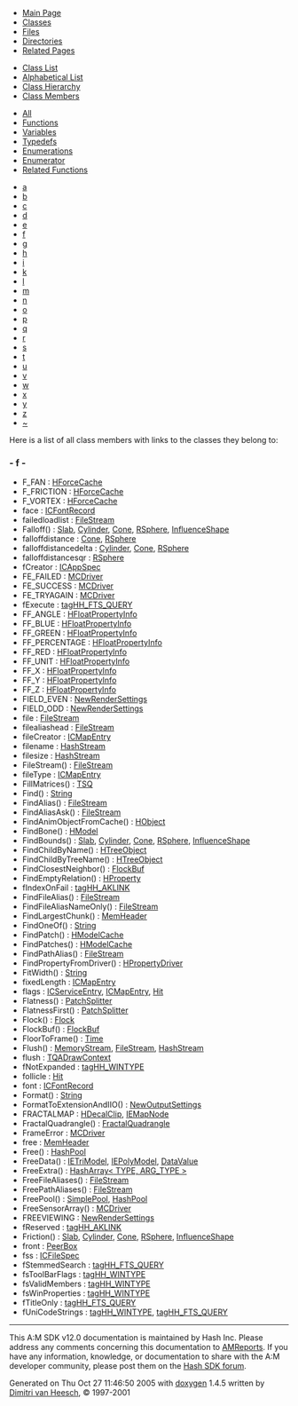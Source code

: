 <div class="tabs">

- [Main Page](index.md)
- <span id="current">[Classes](annotated.md)</span>
- [Files](files.md)
- [Directories](dirs.md)
- [Related Pages](pages.md)

</div>

<div class="tabs">

- [Class List](annotated.md)
- [Alphabetical List](classes.md)
- [Class Hierarchy](hierarchy.md)
- <span id="current">[Class Members](functions.md)</span>

</div>

<div class="tabs">

- <span id="current">[All](functions.md)</span>
- [Functions](functions_func.md)
- [Variables](functions_vars.md)
- [Typedefs](functions_type.md)
- [Enumerations](functions_enum.md)
- [Enumerator](functions_eval.md)
- [Related Functions](functions_rela.md)

</div>

<div class="tabs">

- [a](functions.md#index_a)
- [b](functions_0x62.md#index_b)
- [c](functions_0x63.md#index_c)
- [d](functions_0x64.md#index_d)
- [e](functions_0x65.md#index_e)
- <span id="current">[f](functions_0x66.md#index_f)</span>
- [g](functions_0x67.md#index_g)
- [h](functions_0x68.md#index_h)
- [i](functions_0x69.md#index_i)
- [k](functions_0x6b.md#index_k)
- [l](functions_0x6c.md#index_l)
- [m](functions_0x6d.md#index_m)
- [n](functions_0x6e.md#index_n)
- [o](functions_0x6f.md#index_o)
- [p](functions_0x70.md#index_p)
- [q](functions_0x71.md#index_q)
- [r](functions_0x72.md#index_r)
- [s](functions_0x73.md#index_s)
- [t](functions_0x74.md#index_t)
- [u](functions_0x75.md#index_u)
- [v](functions_0x76.md#index_v)
- [w](functions_0x77.md#index_w)
- [x](functions_0x78.md#index_x)
- [y](functions_0x79.md#index_y)
- [z](functions_0x7a.md#index_z)
- [~](functions_0x7e.md#index_~)

</div>

Here is a list of all class members with links to the classes they belong to:

### <span id="index_f" class="anchor">- f -</span>

- F_FAN : <a href="classHForceCache.md#dca29a1140aadadfd92b34a02fa516eff66bd5f7ffd8b5de3184205399ac4345" class="el">HForceCache</a>
- F_FRICTION : <a href="classHForceCache.md#dca29a1140aadadfd92b34a02fa516efdead7ea58f74580e0becd36593917456" class="el">HForceCache</a>
- F_VORTEX : <a href="classHForceCache.md#dca29a1140aadadfd92b34a02fa516eff334a4006b72ef72de3a65dc4d55b438" class="el">HForceCache</a>
- face : <a href="structICFontRecord.md#d5ca322453f2986b752e58b11af83d96" class="el">ICFontRecord</a>
- failedloadlist : <a href="classFileStream.md#1b8c28feb10ee7732b6b83ef0ea04f96" class="el">FileStream</a>
- Falloff() : <a href="classSlab.md#b5bbca2d93358bcb0059f7f9c68ca1ea" class="el">Slab</a>, <a href="classCylinder.md#b5bbca2d93358bcb0059f7f9c68ca1ea" class="el">Cylinder</a>, <a href="classCone.md#b5bbca2d93358bcb0059f7f9c68ca1ea" class="el">Cone</a>, <a href="classRSphere.md#b5bbca2d93358bcb0059f7f9c68ca1ea" class="el">RSphere</a>, <a href="classInfluenceShape.md#02e6db22f790c52d2b24411be1f0581a" class="el">InfluenceShape</a>
- falloffdistance : <a href="classCone.md#9a098739ebccbb2beb925a1addf63824" class="el">Cone</a>, <a href="classRSphere.md#9a098739ebccbb2beb925a1addf63824" class="el">RSphere</a>
- falloffdistancedelta : <a href="classCylinder.md#480bbfb58eec35a1faf2785276b01fc0" class="el">Cylinder</a>, <a href="classCone.md#480bbfb58eec35a1faf2785276b01fc0" class="el">Cone</a>, <a href="classRSphere.md#480bbfb58eec35a1faf2785276b01fc0" class="el">RSphere</a>
- falloffdistancesqr : <a href="classRSphere.md#713de4549f65b5aa973d4daad99a0d16" class="el">RSphere</a>
- fCreator : <a href="structICAppSpec.md#04d3e7687a13330b396ddd50ccc149ef" class="el">ICAppSpec</a>
- FE_FAILED : <a href="classMCDriver.md#90bf8504e8b4c8625619070673984317450cfc141d8f339671c4b497fa6852c9" class="el">MCDriver</a>
- FE_SUCCESS : <a href="classMCDriver.md#90bf8504e8b4c86256190706739843172ec1f190e144f78663eb5764aea418fb" class="el">MCDriver</a>
- FE_TRYAGAIN : <a href="classMCDriver.md#90bf8504e8b4c8625619070673984317bd8ebe490b4e0564b4802d8902fc524c" class="el">MCDriver</a>
- fExecute : <a href="structtagHH__FTS__QUERY.md#e45162df88506c578f202951b351758f" class="el">tagHH_FTS_QUERY</a>
- FF_ANGLE : <a href="classHFloatPropertyInfo.md#dca29a1140aadadfd92b34a02fa516efcdffd157ddfcd1f0137344f0fabdb75d" class="el">HFloatPropertyInfo</a>
- FF_BLUE : <a href="classHFloatPropertyInfo.md#dca29a1140aadadfd92b34a02fa516ef31eba9fb32d8a68c1100fe5dd3c1ebde" class="el">HFloatPropertyInfo</a>
- FF_GREEN : <a href="classHFloatPropertyInfo.md#dca29a1140aadadfd92b34a02fa516ef74f99654881aa8016d42bb4b7d78e739" class="el">HFloatPropertyInfo</a>
- FF_PERCENTAGE : <a href="classHFloatPropertyInfo.md#dca29a1140aadadfd92b34a02fa516efda52cd52769e85004b08a1b55a9716aa" class="el">HFloatPropertyInfo</a>
- FF_RED : <a href="classHFloatPropertyInfo.md#dca29a1140aadadfd92b34a02fa516ef205e9cb46493d134b46ade47288f1c39" class="el">HFloatPropertyInfo</a>
- FF_UNIT : <a href="classHFloatPropertyInfo.md#dca29a1140aadadfd92b34a02fa516ef25bff532ba2726e30bb26ade838ce290" class="el">HFloatPropertyInfo</a>
- FF_X : <a href="classHFloatPropertyInfo.md#dca29a1140aadadfd92b34a02fa516ef18ee54cba4157c7a889331972efa6b59" class="el">HFloatPropertyInfo</a>
- FF_Y : <a href="classHFloatPropertyInfo.md#dca29a1140aadadfd92b34a02fa516ef52e0e6c61ce913c1be9bc37be1b72832" class="el">HFloatPropertyInfo</a>
- FF_Z : <a href="classHFloatPropertyInfo.md#dca29a1140aadadfd92b34a02fa516ef2cc0694357b15cfd75220b9f18ebf93b" class="el">HFloatPropertyInfo</a>
- FIELD_EVEN : <a href="classNewRenderSettings.md#02653d87b6fa8554fc0d1a3726fea2d01d1d0d6fa2fe2e24fb523be34169b2a1" class="el">NewRenderSettings</a>
- FIELD_ODD : <a href="classNewRenderSettings.md#02653d87b6fa8554fc0d1a3726fea2d07b9eb147e69be5e39f157016d4d69a4f" class="el">NewRenderSettings</a>
- file : <a href="classFileStream.md#8c7dd922ad47494fc02c388e12c00eac" class="el">FileStream</a>
- filealiashead : <a href="classFileStream.md#dd224b41adc5768b5db6365edd975066" class="el">FileStream</a>
- fileCreator : <a href="structICMapEntry.md#130db01f1c9e1f2bc29ad19fe4c2a66a" class="el">ICMapEntry</a>
- filename : <a href="classHashStream.md#435ed7e9f07f740abf511a62c00eef6e" class="el">HashStream</a>
- filesize : <a href="classHashStream.md#11b4278c7e5a79003db77272c1ed2cf5" class="el">HashStream</a>
- FileStream() : <a href="classFileStream.md#d32ff537926df3d28b48a40581a8beca" class="el">FileStream</a>
- fileType : <a href="structICMapEntry.md#32b4ce08167921f74401a56b34c2e022" class="el">ICMapEntry</a>
- FillMatrices() : <a href="classTSQ.md#dab268ff04d627804bfddcf1c11d38b6" class="el">TSQ</a>
- Find() : <a href="classString.md#361b18b256eb96006abc0bd65099b05a" class="el">String</a>
- FindAlias() : <a href="classFileStream.md#df908ace8192cbe89aa9c7ad6ac6038a" class="el">FileStream</a>
- FindAliasAsk() : <a href="classFileStream.md#7d1ac097cd1f593248b42b6135afaa04" class="el">FileStream</a>
- FindAnimObjectFromCache() : <a href="classHObject.md#2456ea7603fff8c80fe478bc5bb205d9" class="el">HObject</a>
- FindBone() : <a href="classHModel.md#b22f34bc02b02ca480ba7c62d1c19b17" class="el">HModel</a>
- FindBounds() : <a href="classSlab.md#1f8f3d611956246ca336e4f45fd01927" class="el">Slab</a>, <a href="classCylinder.md#1f8f3d611956246ca336e4f45fd01927" class="el">Cylinder</a>, <a href="classCone.md#1f8f3d611956246ca336e4f45fd01927" class="el">Cone</a>, <a href="classRSphere.md#1f8f3d611956246ca336e4f45fd01927" class="el">RSphere</a>, <a href="classInfluenceShape.md#747a5ea3a354d8d9cc6ce1138eacc6ce" class="el">InfluenceShape</a>
- FindChildByName() : <a href="classHTreeObject.md#ab3ce178e828b1b54051bd4f219e271a" class="el">HTreeObject</a>
- FindChildByTreeName() : <a href="classHTreeObject.md#3b0b70f3e9001b04fcec593ca1a22420" class="el">HTreeObject</a>
- FindClosestNeighbor() : <a href="classFlockBuf.md#67a6bea759f62503eb7be1357a87eca7" class="el">FlockBuf</a>
- FindEmptyRelation() : <a href="classHProperty.md#ece23aff44071265008947a1a4d11e56" class="el">HProperty</a>
- fIndexOnFail : <a href="structtagHH__AKLINK.md#551ef590279eab50179412c99bf6b7bd" class="el">tagHH_AKLINK</a>
- FindFileAlias() : <a href="classFileStream.md#50baa73d45bca08c8e6eb3f89bba941a" class="el">FileStream</a>
- FindFileAliasNameOnly() : <a href="classFileStream.md#ef0efddbf027fa60b1fa504f7a5524b8" class="el">FileStream</a>
- FindLargestChunk() : <a href="classMemHeader.md#b958098a280b18c23495db610922ad47" class="el">MemHeader</a>
- FindOneOf() : <a href="classString.md#fcde14ccbaa5e4db093177bb54b92bd3" class="el">String</a>
- FindPatch() : <a href="classHModelCache.md#08c6fbaf2184d17c67eff6f086b5591d" class="el">HModelCache</a>
- FindPatches() : <a href="classHModelCache.md#e7b1da659f4edf4341f82531d66602b5" class="el">HModelCache</a>
- FindPathAlias() : <a href="classFileStream.md#b2cb3275f47842fcaae5e4d8d2b6dd4d" class="el">FileStream</a>
- FindPropertyFromDriver() : <a href="classHPropertyDriver.md#a02bf24f1544d0ac18bc9e83cfd2d9ad" class="el">HPropertyDriver</a>
- FitWidth() : <a href="classString.md#d388fc5a9ab742da5bd8178fce057535" class="el">String</a>
- fixedLength : <a href="structICMapEntry.md#79a56bfb95f05d73216d5d1a4f177217" class="el">ICMapEntry</a>
- flags : <a href="structICServiceEntry.md#4e5868d676cb634aa75b125a0f741abf" class="el">ICServiceEntry</a>, <a href="structICMapEntry.md#4e5868d676cb634aa75b125a0f741abf" class="el">ICMapEntry</a>, <a href="classHit.md#4e5868d676cb634aa75b125a0f741abf" class="el">Hit</a>
- Flatness() : <a href="classPatchSplitter.md#0b203d8925442c330e6d5c89ee0a5eee" class="el">PatchSplitter</a>
- FlatnessFirst() : <a href="classPatchSplitter.md#c9807ec9a9145e333fa931f32b4a62bb" class="el">PatchSplitter</a>
- Flock() : <a href="classFlock.md#ed5c4b65746bf4afc8e378a7c91a1bca" class="el">Flock</a>
- FlockBuf() : <a href="classFlockBuf.md#29480e91b531ca99bdbc7120c892410f" class="el">FlockBuf</a>
- FloorToFrame() : <a href="classTime.md#189d89bad49739996a866265d4a84a06" class="el">Time</a>
- Flush() : <a href="classMemoryStream.md#5731576369d5ec612f670909a11ff1f9" class="el">MemoryStream</a>, <a href="classFileStream.md#5731576369d5ec612f670909a11ff1f9" class="el">FileStream</a>, <a href="classHashStream.md#77af8c6caabb9f8cab550bd12db6217e" class="el">HashStream</a>
- flush : <a href="structTQADrawContext.md#86f354b8575a1a736775ae003fa344e5" class="el">TQADrawContext</a>
- fNotExpanded : <a href="structtagHH__WINTYPE.md#ddb0cf8e79254799b95e258a0e4789c5" class="el">tagHH_WINTYPE</a>
- follicle : <a href="classHit.md#44c692384dd0ffba0d5654305635e7d4" class="el">Hit</a>
- font : <a href="structICFontRecord.md#47a282dfe68a42d302e22c4920ed9b5e" class="el">ICFontRecord</a>
- Format() : <a href="classString.md#54ce2ab64a32a7d2f1cf649482b3030e" class="el">String</a>
- FormatToExtensionAndIIO() : <a href="classNewOutputSettings.md#c96ccd67d5264574c3a3fe46a308b438" class="el">NewOutputSettings</a>
- FRACTALMAP : <a href="classHDecalClip.md#dca29a1140aadadfd92b34a02fa516ef5489fa96a5731b139dad6aadb2f27944" class="el">HDecalClip</a>, <a href="classIEMapNode.md#dca29a1140aadadfd92b34a02fa516ef5489fa96a5731b139dad6aadb2f27944" class="el">IEMapNode</a>
- FractalQuadrangle() : <a href="classFractalQuadrangle.md#edd6e900fab89776a46661ef6eb5087e" class="el">FractalQuadrangle</a>
- FrameError : <a href="classMCDriver.md#90bf8504e8b4c8625619070673984317" class="el">MCDriver</a>
- free : <a href="classMemHeader.md#aa2d6e4f578eb0cfaba23beef76c2194" class="el">MemHeader</a>
- Free() : <a href="classHashPool.md#2cd192d8dfedaea44c77300443a2a9e6" class="el">HashPool</a>
- FreeData() : <a href="classIETriModel.md#f14b970389c12e1f2042f114847ebef7" class="el">IETriModel</a>, <a href="classIEPolyModel.md#f14b970389c12e1f2042f114847ebef7" class="el">IEPolyModel</a>, <a href="classDataValue.md#f14b970389c12e1f2042f114847ebef7" class="el">DataValue</a>
- FreeExtra() : <a href="classHashArray.md#0c686ee0fcab422244a7c79f614c195e" class="el">HashArray&lt; TYPE, ARG_TYPE &gt;</a>
- FreeFileAliases() : <a href="classFileStream.md#d20c0f53e9e7701272b5c4ad1fa5bf63" class="el">FileStream</a>
- FreePathAliases() : <a href="classFileStream.md#b0ef2cb3d7ea744009a538097b1efc2f" class="el">FileStream</a>
- FreePool() : <a href="classSimplePool.md#49a3e87dfcb34a8dc782243de471bea9" class="el">SimplePool</a>, <a href="classHashPool.md#49a3e87dfcb34a8dc782243de471bea9" class="el">HashPool</a>
- FreeSensorArray() : <a href="classMCDriver.md#17210b2efef68624805a0ad13232d793" class="el">MCDriver</a>
- FREEVIEWING : <a href="classNewRenderSettings.md#1378d7d8767899287b0407055215aa4e85a4c330421cf51c6d89e5141d11edbc" class="el">NewRenderSettings</a>
- fReserved : <a href="structtagHH__AKLINK.md#3f60e1c0b9b60654d797281f74f42a97" class="el">tagHH_AKLINK</a>
- Friction() : <a href="classSlab.md#60d1c5feb2dc82c525ec1f9ef1a734b6" class="el">Slab</a>, <a href="classCylinder.md#60d1c5feb2dc82c525ec1f9ef1a734b6" class="el">Cylinder</a>, <a href="classCone.md#60d1c5feb2dc82c525ec1f9ef1a734b6" class="el">Cone</a>, <a href="classRSphere.md#60d1c5feb2dc82c525ec1f9ef1a734b6" class="el">RSphere</a>, <a href="classInfluenceShape.md#b8901bf3e1a17ce3905d633600d9a41f" class="el">InfluenceShape</a>
- front : <a href="classPeerBox.md#e6ec529ba185279aa0adcf93e645c7cd" class="el">PeerBox</a>
- fss : <a href="structICFileSpec.md#c7b904c76d64eae332d14b7c9afdaff9" class="el">ICFileSpec</a>
- fStemmedSearch : <a href="structtagHH__FTS__QUERY.md#979c8c2d8af4b5a4eea5420d293b8cad" class="el">tagHH_FTS_QUERY</a>
- fsToolBarFlags : <a href="structtagHH__WINTYPE.md#e3001cbbd2b58af1203e0ac2c34437f8" class="el">tagHH_WINTYPE</a>
- fsValidMembers : <a href="structtagHH__WINTYPE.md#32667622c211244b9153f668a6439457" class="el">tagHH_WINTYPE</a>
- fsWinProperties : <a href="structtagHH__WINTYPE.md#4b27c8be4017cd6b79d19784d49f0233" class="el">tagHH_WINTYPE</a>
- fTitleOnly : <a href="structtagHH__FTS__QUERY.md#68d4b5f86645c46bc38cd5e4e7a854b6" class="el">tagHH_FTS_QUERY</a>
- fUniCodeStrings : <a href="structtagHH__WINTYPE.md#befcce7f3eed0e3924f42663124f5609" class="el">tagHH_WINTYPE</a>, <a href="structtagHH__FTS__QUERY.md#befcce7f3eed0e3924f42663124f5609" class="el">tagHH_FTS_QUERY</a>

------------------------------------------------------------------------

<span class="small">This A:M SDK v12.0 documentation is maintained by Hash Inc. Please address any comments concerning this documentation to [AMReports](http://www.hash.com/reports). If you have any information, knowledge, or documentation to share with the A:M developer community, please post them on the [Hash SDK forum](http://www.hash.com/forums/index.php?showforum=11).</span>

Generated on Thu Oct 27 11:46:50 2005 with [<span class="image placeholder" original-image-src="doxygen.png" original-image-title="" height="45" width="100" align="middle" border="0">doxygen</span>](http://www.doxygen.org/index.html) 1.4.5 written by [Dimitri van Heesch](mailto:dimitri@stack.nl), © 1997-2001
